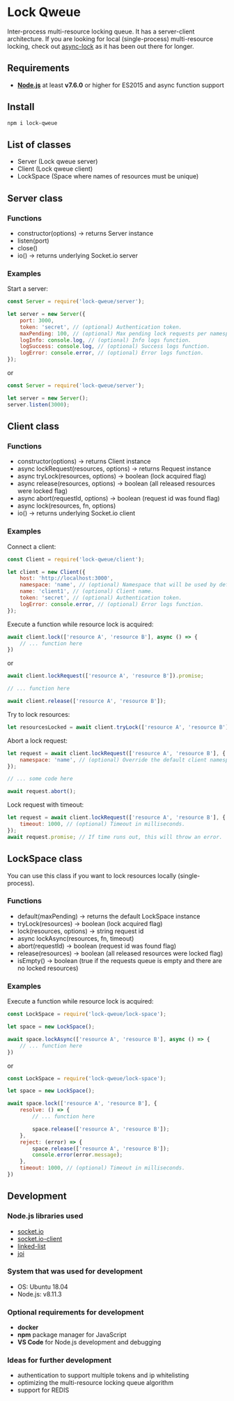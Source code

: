 # Lock Qweue

Inter-process multi-resource locking queue.
It has a server-client architecture.
If you are looking for local (single-process) multi-resource locking, check out [async-lock](https://www.npmjs.com/package/async-lock) as it has been out there for longer.

## Requirements

- [**Node.js**](https://nodejs.org) at least  **v7.6.0** or higher for ES2015 and async function support

## Install

```bash
npm i lock-qweue
```

## List of classes

- Server (Lock qweue server)
- Client (Lock qweue client)
- LockSpace (Space where names of resources must be unique)

## Server class

### Functions

- constructor(options) → returns Server instance
- listen(port)
- close()
- io() → returns underlying Socket.io server

### Examples

Start a server:

```js
const Server = require('lock-qweue/server');

let server = new Server({
	port: 3000,
	token: 'secret', // (optional) Authentication token.
	maxPending: 100, // (optional) Max pending lock requests per namespace.
	logInfo: console.log, // (optional) Info logs function.
	logSuccess: console.log, // (optional) Success logs function.
	logError: console.error, // (optional) Error logs function.
});
```

or

```js
const Server = require('lock-qweue/server');

let server = new Server();
server.listen(3000);

```

## Client class

### Functions

- constructor(options) → returns Client instance
- async lockRequest(resources, options) → returns Request instance
- async tryLock(resources, options) → boolean (lock acquired flag)
- async release(resources, options) → boolean (all released resources were locked flag)
- async abort(requestId, options) → boolean (request id was found flag)
- async lock(resources, fn, options)
- io() → returns underlying Socket.io client

### Examples

Connect a client:

```js
const Client = require('lock-qweue/client');

let client = new Client({
	host: 'http://localhost:3000',
	namespace: 'name', // (optional) Namespace that will be used by default. Can be overridden with options.
	name: 'client1', // (optional) Client name.
	token: 'secret', // (optional) Authentication token.
	logError: console.error, // (optional) Error logs function.
});
```

Execute a function while resource lock is acquired:

```js
await client.lock(['resource A', 'resource B'], async () => {
	// ... function here
})
```

or

```js
await client.lockRequest(['resource A', 'resource B']).promise;

// ... function here

await client.release(['resource A', 'resource B']);
```

Try to lock resources:

```js
let resourcesLocked = await client.tryLock(['resource A', 'resource B']);
```

Abort a lock request:

```js
let request = await client.lockRequest(['resource A', 'resource B'], {
	namespace: 'name', // (optional) Override the default client namespace.
});

// ... some code here

await request.abort();
```

Lock request with timeout:

```js
let request = await client.lockRequest(['resource A', 'resource B'], {
	timeout: 1000, // (optional) Timeout in milliseconds.
});
await request.promise; // If time runs out, this will throw an error.
```

## LockSpace class

You can use this class if you want to lock resources locally (single-process).

### Functions

- default(maxPending) → returns the default LockSpace instance
- tryLock(resources) → boolean (lock acquired flag)
- lock(resources, options) → string request id
- async lockAsync(resources, fn, timeout)
- abort(requestId) → boolean (request id was found flag)
- release(resources) → boolean (all released resources were locked flag)
- isEmpty() → boolean (true if the requests queue is empty and there are no locked resources)

### Examples

Execute a function while resource lock is acquired:

```js
const LockSpace = require('lock-qweue/lock-space');

let space = new LockSpace();

await space.lockAsync(['resource A', 'resource B'], async () => {
	// ... function here
})
```

or

```js
const LockSpace = require('lock-qweue/lock-space');

let space = new LockSpace();

await space.lock(['resource A', 'resource B'], {
	resolve: () => {
		// ... function here

		space.release(['resource A', 'resource B']);
	},
	reject: (error) => {
		space.release(['resource A', 'resource B']);
		console.error(error.message);
	},
	timeout: 1000, // (optional) Timeout in milliseconds.
})
```

## Development

### Node.js libraries used

- [socket.io](https://socket.io/)
- [socket.io-client](https://www.npmjs.com/package/socket.io-client)
- [linked-list](https://www.npmjs.com/package/linked-list)
- [joi](https://www.npmjs.com/package/joi)

### System that was used for development

- OS: Ubuntu 18.04
- Node.js: v8.11.3

### Optional requirements for development

- **docker**
- **npm** package manager for JavaScript
- **VS Code** for Node.js development and debugging

### Ideas for further development

- authentication to support multiple tokens and ip whitelisting
- optimizing the multi-resource locking queue algorithm
- support for REDIS
